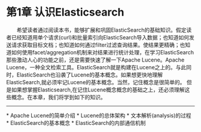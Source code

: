 # 第1章 认识Elasticsearch


<div style="text-indent:2em;">希望读者通过阅读本书，能够扩展和巩固ElasticSearch的基础知识。假定读者已经知道用单个请求(curl)和批量索引向ElasticSearch导入数据；也知道如何发送请求获取目标文档；也知道如何通过filter过滤查询结果。使结果更精确；也知道如何使用facet/aggregation机制来对结果进行统计处理，在学习ElasticSearch那些激动人心的功能之前，还是需要快速了解一下Apache Lucene。Apache Lucene，一种全文检索工具。ElasticSearch就是构建在Lucene之上的。与此同时，ElasticSearch也沿袭了Lucene的基本概念。如果想更快地理解ElasticSearch,就必须牢记Lucene的基本概念。当然，记住概念是很简单的。 但是如果想掌握Elasticsearch,在记住Lucene概念概念的基础之上，还必须理解这些概念。在本章，我们将学到如下的知识。</div>
<hr>
* Apache Lucene的简单介绍
* Lucene的总体架构
* 文本解析(analysis)的过程
* ElasticSearch的基本概念
* ElasticSearch的内部通信机制






